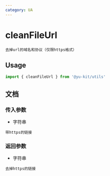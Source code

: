 ```yaml
---
category: UA
---
```


# cleanFileUrl

    去掉url的域名和协议（仅限https格式）

## Usage

```ts
import { cleanFileUrl } from '@yu-kit/utils'
```

## 文档

### 传入参数

- 字符串

```
带https的链接
```

### 返回参数

- 字符串

```
去掉https的链接
```
